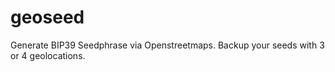 # geoseed
Generate BIP39 Seedphrase via Openstreetmaps. Backup your seeds with 3 or 4 geolocations.
